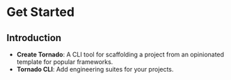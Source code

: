 # Get Started

## Introduction

- **Create Tornado**: A CLI tool for scaffolding a project from an opinionated template for popular frameworks.
- **Tornado CLI**: Add engineering suites for your projects.
